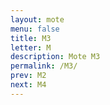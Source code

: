```yaml
---
layout: mote
menu: false
title: M3
letter: M
description: Mote M3
permalink: /M3/
prev: M2
next: M4
---
```

